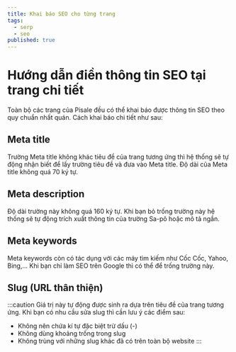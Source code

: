 ```yaml
---
title: Khai báo SEO cho từng trang
tags:
  - serp
  - seo
published: true
---
```


# Hướng dẫn điền thông tin SEO tại trang chi tiết

Toàn bộ các trang của Pisale đều có thể khai báo được thông tin SEO theo quy chuẩn nhất quán. Cách khai báo chi tiết như sau:

## Meta title

Trường Meta title không khác tiêu đề của trang tương ứng thì hệ thống sẽ tự động nhận biết để lấy trường tiêu đề và đưa vào Meta title. Độ dài của Meta title không quá 70 ký tự.

## Meta description

Độ dài trường này không quá 160 ký tự. Khi bạn bỏ trống trường này hệ thống sẽ tự động trích xuất thông tin của trường Sa-pô hoặc mô tả ngắn.

## Meta keywords
Meta keywords còn có tác dụng với các máy tìm kiếm như Cốc Cốc, Yahoo, Bing,... Khi bạn chỉ làm SEO trên Google thì có thể để trống trường này.

## Slug (URL thân thiện)
:::caution
Giá trị này tự động được sinh ra dựa trên tiêu đề của trang tương ứng. Khi bạn có nhu cầu sửa slug thì cần lưu ý các điểm sau:
- Không nên chứa kí tự đặc biệt trừ dấu (-)
- Không dùng khoảng trống trong slug
- Không trùng với những slug khác đã có trên toàn bộ website
:::
